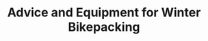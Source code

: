 ---
layout: community
category: community
title: "Advice and Equipment for Winter Bikepacking"
description: " Anyone here done winter bikepacking? In the snow below zero temps. Any suggestions for getting started? Places, trails, gear, general advice? Any issues with the bike at certain temps?"
isTopLevel: false
isSingleLevel: false
isArticle: false
datePublished: 2022-07-17 09:55:00 +0300
dateModified: 2022-07-17 09:55:00 +0300
published: false
---